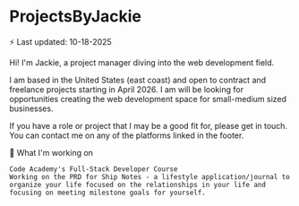 # ProjectsByJackie
⚡ Last updated: 10-18-2025

Hi! I'm Jackie, a project manager diving into the web development field.

I am based in the United States (east coast) and open to contract and freelance projects starting in April 2026. I am will be looking for opportunities creating the web development space for small-medium sized businesses. 

If you have a role or project that I may be a good fit for, please get in touch. You can contact me on any of the platforms linked in the footer.

🌱 What I'm working on

    Code Academy's Full-Stack Developer Course
    Working on the PRD for Ship Notes - a lifestyle application/journal to organize your life focused on the relationships in your life and focusing on meeting milestone goals for yourself.

